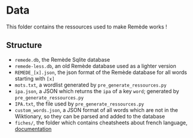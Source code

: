 # Data

This folder contains the ressources used to make Remède works !

## Structure

- `remede.db`, the Remède Sqlite database
- `remede-less.db`, an old Remède database used as a lighter version
- `REMEDE_[x].json`, the json format of the Remède database for all words starting with `[x]`
- `mots.txt`, a wordlist generated by `pre_generate_ressources.py`
- `ipa.json`, a JSON which returns the `ipa` of a key `word`; generated by `pre_generate_ressources.py`
- `IPA.txt`, the file used by `pre_generate_ressources.py`
- `custom_words.json`, a JSON format of all words which are not in the Wiktionary, so they can be parsed and added to the database
- `fiches/`, the folder which contains cheatsheets about french language, [documentation](https://docs.remede.camarm.fr/docs/sheets)
